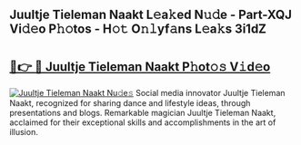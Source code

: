## Juultje Tieleman Naakt L𝚎a𝚔ed N𝚞𝚍e - Part-XQJ Vi𝚍𝚎o P𝚑𝚘tos - H𝚘𝚝 O𝚗𝚕yf𝚊ns L𝚎a𝚔s 3i1dZ

# <h2><a href="http://kf1sylx.oniu.top/?m=Juultje+Tieleman+Naakt">🔗👉 🔴 Juultje Tieleman Naakt P𝚑ot𝚘𝚜 V𝚒d𝚎o</a></h2>

[![Juultje Tieleman Naakt Nu𝚍e𝚜](https://i.imgur.com/0qMVB7G.gif)](http://kf1sylx.oniu.top/?m=Juultje+Tieleman+Naakt)
Social media innovator Juultje Tieleman Naakt, recognized for sharing dance and lifestyle ideas, through presentations and blogs. Remarkable magician Juultje Tieleman Naakt, acclaimed for their exceptional skills and accomplishments in the art of illusion.  
